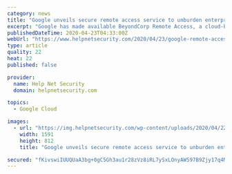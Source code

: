 ```yaml
---
category: news
title: "Google unveils secure remote access service to unburden enterprise VPNs"
excerpt: "Google has made available BeyondCorp Remote Access, a cloud-based, zero trust service that allows employees, contractors and partners to securely access specific corporate resources from untrusted networks without having to use the company’s VPN. The goal is to help companies with a suddenly massive remote workforce from overburdening the ..."
publishedDateTime: 2020-04-23T04:33:00Z
webUrl: "https://www.helpnetsecurity.com/2020/04/23/google-remote-access-service/"
type: article
quality: 22
heat: 22
published: false

provider:
  name: Help Net Security
  domain: helpnetsecurity.com

topics:
  - Google Cloud

images:
  - url: "https://img.helpnetsecurity.com/wp-content/uploads/2020/04/22143734/google_security.jpg"
    width: 1591
    height: 812
    title: "Google unveils secure remote access service to unburden enterprise VPNs"

secured: "fKivswiIUUQUaA3bg+0gC5Gh3au1r28zVz8iRL7ySxLOnyAW597B9Zjy17q4M29J9f4UWVFliahrXfWT0blSPC9WOpEYMBGhaJQ1GhrytEhDlYWVnfthdvHM443Trs3vQ2rt+PrdIZ+vNmA5btYzbssVgS0bepRHzpzfDuUZTuJBbB4DvHwoJ0Udra7nbIutBd96sSgcdjluStuUzIbONfbE8yQ7UBYcH4GQpOBUfk+4/f/jaubael36teJDXW9+ZhVqMJ9xLZB+ZnBseQxZVYMW77Gm4ABe9Zf8j0C6Y0TdC6o9JjGGgIe7y+qhFE75;ym7/VNucOs8TN9pDPts33g=="
---
```


